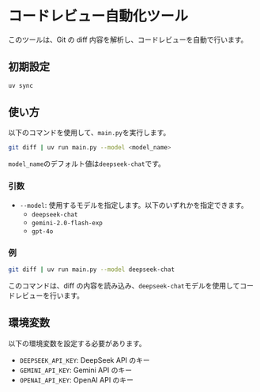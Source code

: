# コードレビュー自動化ツール

このツールは、Git の diff 内容を解析し、コードレビューを自動で行います。

## 初期設定

```sh
uv sync
```

## 使い方

以下のコマンドを使用して、`main.py`を実行します。

```sh
git diff | uv run main.py --model <model_name>
```

`model_name`のデフォルト値は`deepseek-chat`です。

### 引数

- `--model`: 使用するモデルを指定します。以下のいずれかを指定できます。
  - `deepseek-chat`
  - `gemini-2.0-flash-exp`
  - `gpt-4o`

### 例

```sh
git diff | uv run main.py --model deepseek-chat
```

このコマンドは、diff の内容を読み込み、`deepseek-chat`モデルを使用してコードレビューを行います。

## 環境変数

以下の環境変数を設定する必要があります。

- `DEEPSEEK_API_KEY`: DeepSeek API のキー
- `GEMINI_API_KEY`: Gemini API のキー
- `OPENAI_API_KEY`: OpenAI API のキー
